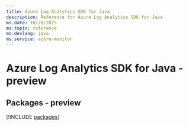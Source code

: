 ```yaml
---
title: Azure Log Analytics SDK for Java
description: Reference for Azure Log Analytics SDK for Java
ms.date: 10/20/2025
ms.topic: reference
ms.devlang: java
ms.service: azure-monitor
---
```

# Azure Log Analytics SDK for Java - preview
## Packages - preview
[!INCLUDE [packages](log-analytics-index.md)]